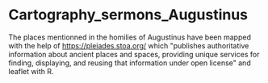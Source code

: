 # Cartography_sermons_Augustinus

The places mentionned in the homilies of Augustinus have been mapped with the help of https://pleiades.stoa.org/ which "publishes authoritative information about ancient places and spaces, providing unique services for finding, displaying, and reusing that information under open license" and leaflet with R.
